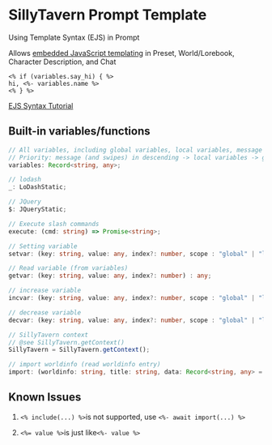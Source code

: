 # SillyTavern Prompt Template

Using Template Syntax (EJS) in Prompt

Allows [embedded JavaScript templating](https://ejs.co/) in Preset, World/Lorebook, Character Description, and Chat

```
<% if (variables.say_hi) { %>
hi, <%- variables.name %>
<% } %>
```

[EJS Syntax Tutorial](https://ejs.co/#docs)

## Built-in variables/functions

```typescript
// All variables, including global variables, local variables, message (and swipes) variables
// Priority: message (and swipes) in descending -> local variables -> global variables
variables: Record<string, any>;

// lodash
_: LoDashStatic;

// JQuery
$: JQueryStatic;

// Execute slash commands
execute: (cmd: string) => Promise<string>;

// Setting variable
setvar: (key: string, value: any, index?: number, scope : "global" | "local" | "message" = "message", flags : 'nx' | 'xx' | 'n' = 'n') : Record<string, any>;

// Read variable (from variables)
getvar: (key: string, value: any, index?: number) : any;

// increase variable
incvar: (key: string, value: any, index?: number, scope : "global" | "local" | "message" = "message", flags : 'nx' | 'xx' | 'n' = 'n') : Record<string, any>;

// decrease variable
decvar: (key: string, value: any, index?: number, scope : "global" | "local" | "message" = "message", flags : 'nx' | 'xx' | 'n' = 'n') : Record<string, any>;

// SillyTavern context
// @see SillyTavern.getContext()
SillyTavern = SillyTavern.getContext();

// import worldinfo (read worldinfo entry)
import: (worldinfo: string, title: string, data: Record<string, any> = {}) : Promise<string>;
```

## Known Issues

1. `<% include(...) %>`is not supported, use `<%- await import(...) %>`

2. `<%= value %>`is just like`<%- value %>`

